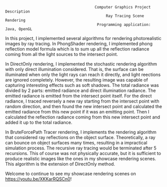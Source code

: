                                             Computer Graphics Project Description
                                                 Ray Tracing Scene Rendering 
                                             Programming application: Java, OpenGL
In this project, I implemented several algorithms for rendering photorealistic images by ray tracing.
In PhongShader rendering, I implemented phong reflection model formula which is to sum up all the reflection radiance coming from all the light sources to the intersect point.

In DirectOnly rendering, I implemented the stochastic rendering algorithm with only direct illumination considered. That is, the surface can be illuminated when only the light rays can reach it directly, and light reections are ignored completely. However, the resulting image was capable of capturing interesting effects such as soft shadows. The total radiance was divided by 2 parts: emitted radiance and direct illumination radiance. The emitted radiance is emitted from the intersect point itself. For the direct radiance, I traced reversely a new ray starting from the intersect point with random direction, and then found the new intersect point and calculated the emitted radiance from this new point if it was an emitting point. Then I calculated the reflection radiance coming from this new intersect point and added it up to the total radiance.

In BruteForcePath Tracer rendering, I implements the rendering algorithm that considered ray reflections on the object surface. Theoretically, a ray can bounce on object surfaces many times, resulting in a impractical simulation process. The recursive ray tracing would be terminated after 5 recursions. This of course was not
physically accurate, but it is sufficient to produce realistic images like the ones in my showcase rendering scenes. This algorithm is the extension of DirectOnly method.

Welcome to continue to see my showcase rendering scenes on https://youtu.be/XKKarRQSCn0!

